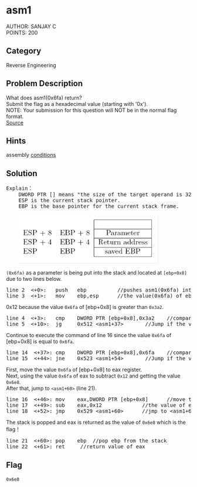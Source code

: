 <h1>asm1</h1>
AUTHOR: SANJAY C<br>
POINTS: 200

<h2>Category</h2>
Reverse Engineering

<h2>Problem Description</h2>
What does asm1(0x6fa) return?<br>
Submit the flag as a hexadecimal value (starting with '0x').<br>
NOTE: Your submission for this question will NOT be in the normal flag format.<br>
<a href="https://github.com/laiyutong/picoCTF_2019_writeup/blob/main/Reverse%20Engineering/asm1/test.S">Source</a>


<h2>Hints</h2>
assembly <a href="https://www.tutorialspoint.com/assembly_programming/assembly_conditions.htm">conditions</a>

<h2>Solution</h2>
<pre class="text">
Explain：
    DWORD PTR [] means "the size of the target operand is 32 bits"
    ESP is the current stack pointer.
    EBP is the base pointer for the current stack frame.<br>
    <img src="https://github.com/laiyutong/picoCTF_2019_writeup/blob/main/Reverse%20Engineering/asm1/EBP%26ESP.png" alt="EBP&ESP">
</pre>

<code>(0x6fa)</code> as a parameter is being put into the stack and located at <code>[ebp+0x8]</code> due to two lines below.<br>

<pre class="text">
line 2  <+0>:	push   ebp          //pushes asm1(0x6fa) into ebp
line 3  <+1>:	mov    ebp,esp      //the value(0x6fa) of ebp is moved into esp
</pre>

0x12 because the value <code>0x6fa</code> of [ebp+0x8] is greater than <code>0x3a2</code>.
<pre class="text">
line 4  <+3>:	cmp    DWORD PTR [ebp+0x8],0x3a2    //compare the value of [ebp+0x8] and 0x3a2
line 5  <+10>:	jg     0x512 &lt;asm1+37>       //Jump if the value of [ebp+0x8] Greater than 0x3a2
</pre>

Continue to execute the command of line 16 since the value <code>0x6fa</code> of [ebp+0x8] is equal to  <code>0x6fa</code>.
<pre class="text">
line 14  <+37>:	cmp    DWORD PTR [ebp+0x8],0x6fa    //compare the value of [ebp+0x8] and 0x6fa
line 15  <+44>:	jne    0x523 &lt;asm1+54>       //Jump if the value of [ebp+0x8] not equal to 0x6fa
</pre>

First, move the value <code>0x6fa</code> of [ebp+0x8] to eax register.<br>
Next, using the value <code>0x6fa</code> of eax to subtract <code>0x12</code> and getting the value <code>0x6e8</code>.<br>
After that, jump to <code><asm1+60></code> (line 21).<br>
<pre class="text">
line 16  <+46>:	mov    eax,DWORD PTR [ebp+0x8]      //move the value of [ebp+0x8] to eax
line 17  <+49>:	sub    eax,0x12             //the value of eax subtract 0x12
line 18  <+52>:	jmp    0x529 &lt;asm1+60>      //jmp to &lt;asm1+60>
</pre>

The stack is popped and eax is returned as the value of <code>0x6e8</code> which is the flag！
<pre class="text">
line 21  <+60>:	pop    ebp  //pop ebp from the stack
line 22  <+61>:	ret     //return value of eax
</pre>

<h2>Flag</h2>
<code>0x6e8</code>
